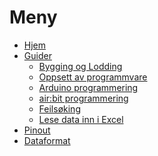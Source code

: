 # Meny

- [Hjem][hjem]
- [Guider][guides]
  - [Bygging og Lodding][building]
  - [Oppsett av programmvare][setup]
  - [Arduino programmering][intro-programming]
  - [air:bit programmering][airbit-programming]
  - [Feilsøking][error-debugging]
  - [Lese data inn i Excel][excel-parsing]
- [Pinout][pinout]
- [Dataformat][data-format]

[hjem]: Home
[guides]: airbit-Guider
[building]: Guide-Bygging-og-Lodding
[setup]: Oppsett-for-programmering
[intro-programming]: Introduksjon-til-Arduino-programmering
[airbit-programming]: airbit-Programmering
[error-debugging]: Feilsøking-av-programmeringsfeil
[pinout]: airbit-Pinout
[data-format]: Dataformat
[excel-parsing]: lese-data-inn-i-excel

[ex-sd]: airbit-memory-card-test
[ex-allsensors]: airbit-all-sensors

